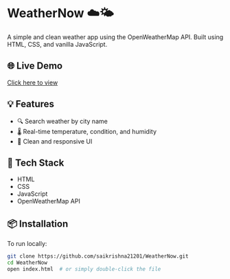 # WeatherNow ☁️🌤️

A simple and clean weather app using the OpenWeatherMap API. Built using HTML, CSS, and vanilla JavaScript.

## 🌐 Live Demo  
[Click here to view](https://saikrishna21201.github.io/WeatherNow/)

## 💡 Features
- 🔍 Search weather by city name
- 🌡 Real-time temperature, condition, and humidity
- 🎨 Clean and responsive UI

## 🚀 Tech Stack
- HTML
- CSS
- JavaScript
- OpenWeatherMap API

## 📦 Installation

To run locally:

```bash
git clone https://github.com/saikrishna21201/WeatherNow.git
cd WeatherNow
open index.html  # or simply double-click the file
